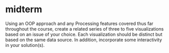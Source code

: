 # midterm
Using an OOP approach and any Processing features covered thus far throughout the course, create a related series of three to five visualizations based on an issue of your choice. Each visualization should be distinct but based on the same data source. In addition, incorporate some interactivity in your solution(s). 
